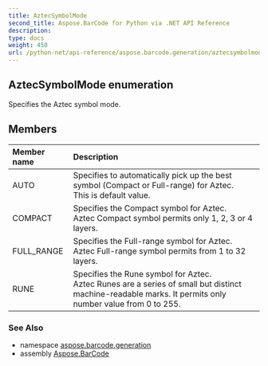 ```yaml
---
title: AztecSymbolMode
second_title: Aspose.BarCode for Python via .NET API Reference
description: 
type: docs
weight: 450
url: /python-net/api-reference/aspose.barcode.generation/aztecsymbolmode/
---
```


## AztecSymbolMode enumeration

Specifies the Aztec symbol mode.

## Members
| Member name | Description |
| :- | :- |
|AUTO|Specifies to automatically pick up the best symbol (Compact or Full-range) for Aztec.<br/>            This is default value.|
|COMPACT|Specifies the Compact symbol for Aztec.<br/>            Aztec Compact symbol permits only 1, 2, 3 or 4 layers.|
|FULL_RANGE|Specifies the Full-range symbol for Aztec.<br/>            Aztec Full-range symbol permits from 1 to 32 layers.|
|RUNE|Specifies the Rune symbol for Aztec.<br/>            Aztec Runes are a series of small but distinct machine-readable marks. It permits only number value from 0 to 255.|

### See Also

* namespace [aspose.barcode.generation](/barcode/python-net/api-reference/aspose.barcode.generation/)
* assembly [Aspose.BarCode](/barcode/python-net/api-reference/)

